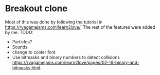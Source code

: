 # Breakout clone

Most of this was done by following the tutorial in https://rvagamejams.com/learn2love/. The rest of the features were added by me. TODO:
- Particles?
- Sounds
- change to cooler font
- Use bitmasks and binary numbers to detect collisions https://rvagamejams.com/learn2love/pages/02-16-binary-and-bitmasks.html.
